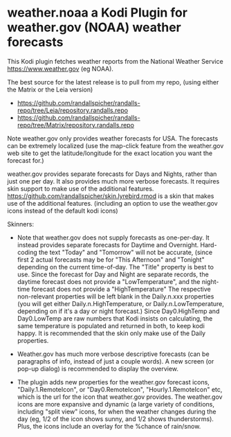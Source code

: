 # weather.noaa a Kodi Plugin for weather.gov (NOAA) weather forecasts


This Kodi plugin fetches weather reports from the National Weather Service https://www.weather.gov (eg NOAA). 

The best source for the latest release is to pull from my repo, (using either the Matrix or the Leia version)

* https://github.com/randallspicher/randalls-repo/tree/Leia/repository.randalls.repo
* https://github.com/randallspicher/randalls-repo/tree/Matrix/repository.randalls.repo

Note weather.gov only provides weather forecasts for USA.  The forecasts can be extremely localized (use the map-click feature from the weather.gov web site to get the latitude/longitude for the exact location you want the forecast for.)

weather.gov provides separate forecasts for Days and Nights, rather than just one per day. It also provides much more verbose forecasts.  It requires skin support to make use of the additional features.
https://github.com/randallspicher/skin.lyrebird.rmod is a skin that makes use of the additional features.  (including an option to use the weather.gov icons instead of the default kodi icons)


Skinners:

* Note that weather.gov does not supply forecasts as one-per-day.  It instead provides separate forecasts for Daytime and Overnight.  Hard-coding the text "Today" and "Tomorrow" will not be accurate, (since first 2 actual forecasts may be for "This Afternoon" and "Tonight" depending on the current time-of-day.  The "Title" property is best to use.  Since the forecast for Day and Night are separate records, the daytime forecast does not provide a "LowTemperature", and the night-time forecast does not provide a "HighTemperature"  The respective non-relevant properties will be left blank in the Daily.n.xxx properties (you will get either Daily.n.HighTemperature, or Daily.n.LowTemperature, depending on if it's a day or night forecast.)  Since Day0.HighTemp and Day0.LowTemp are raw numbers that Kodi insists on calculating, the same temperature is populated and returned in both, to keep kodi happy.  It is recommended that the skin only make use of the Daily properties.

* Weather.gov has much more verbose descriptive forecasts (can be paragraphs of info, instead of just a couple words).  A new screen (or pop-up dialog) is recommended to display the overview.

* The plugin adds new properties for the weather.gov forecast icons, "Daily.1.RemoteIcon", or "Day0.RemoteIcon", "Hourly.1.RemoteIcon" etc, which is the url for the icon that weather.gov provides.  The weather.gov icons are more expansive and dynamic (a large variety of conditions, including "split view" icons, for when the weather changes during the day (eg, 1/2 of the icon shows sunny, and 1/2 shows thunderstorms).  Plus, the icons include an overlay for the %chance of rain/snow. 



